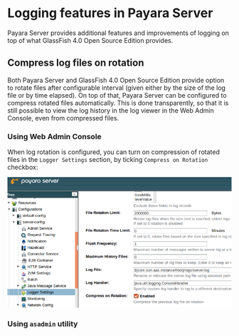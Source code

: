 # Logging features in Payara Server

Payara Server provides additional features and improvements of logging on top of what GlassFish 4.0 Open Source Edition provides.

## Compress log files on rotation

Both Payara Server and GlassFish 4.0 Open Source Edition provide option to rotate files after configurable interval (given either by the size of the log file or by time elapsed). On top of that, Payara Server can be configured to compress rotated files automatically. This is done transparently, so that it is still possible to view the log history in the log viewer in the Web Admin Console, even from compressed files.

### Using Web Admin Console

When log rotation is configured, you can turn on compression of rotated files in the `Logger Settings` section, by ticking `Compress on Rotation` checkbox:

![Compress on Rotation enabled](images/compress_on_rotation.png)



### Using `asadmin` utility
